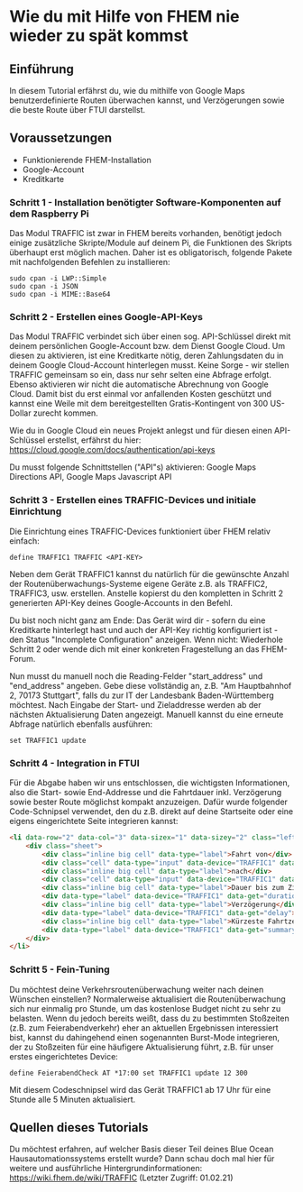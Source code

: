 # Wie du mit Hilfe von FHEM nie wieder zu spät kommst

## Einführung

In diesem Tutorial erfährst du, wie du mithilfe von Google Maps benutzerdefinierte Routen überwachen kannst, und Verzögerungen sowie die beste Route über FTUI darstellst.

## Voraussetzungen
- Funktionierende FHEM-Installation
- Google-Account
- Kreditkarte

### Schritt 1 - Installation benötigter Software-Komponenten auf dem Raspberry Pi

Das Modul TRAFFIC ist zwar in FHEM bereits vorhanden, benötigt jedoch einige zusätzliche Skripte/Module auf deinem Pi, die Funktionen des Skripts überhaupt erst möglich machen. Daher ist es obligatorisch, folgende Pakete mit nachfolgenden Befehlen zu installieren:
```
sudo cpan -i LWP::Simple
sudo cpan -i JSON
sudo cpan -i MIME::Base64
```


### Schritt 2 - Erstellen eines Google-API-Keys

Das Modul TRAFFIC verbindet sich über einen sog. API-Schlüssel direkt mit deinem persönlichen Google-Account bzw. dem Dienst Google Cloud. Um diesen zu aktivieren, ist eine Kreditkarte nötig, deren Zahlungsdaten du in deinem Google Cloud-Account hinterlegen musst. Keine Sorge - wir stellen TRAFFIC gemeinsam so ein, dass nur sehr selten eine Abfrage erfolgt. Ebenso aktivieren wir nicht die automatische Abrechnung von Google Cloud. Damit bist du erst einmal vor anfallenden Kosten geschützt und kannst eine Weile mit dem bereitgestellten Gratis-Kontingent von 300 US-Dollar zurecht kommen.

Wie du in Google Cloud ein neues Projekt anlegst und für diesen einen API-Schlüssel erstellst, erfährst du hier:
https://cloud.google.com/docs/authentication/api-keys

Du musst folgende Schnittstellen ("API"s) aktivieren: Google Maps Directions API, Google Maps Javascript API

### Schritt 3 - Erstellen eines TRAFFIC-Devices und initiale Einrichtung

Die Einrichtung eines TRAFFIC-Devices funktioniert über FHEM relativ einfach:
```
define TRAFFIC1 TRAFFIC <API-KEY>
```

Neben dem Gerät TRAFFIC1 kannst du natürlich für die gewünschte Anzahl der Routenüberwachungs-Systeme eigene Geräte z.B. als TRAFFIC2, TRAFFIC3, usw. erstellen.
Anstelle <API-KEY> kopierst du den kompletten in Schritt 2 generierten API-Key deines Google-Accounts in den Befehl.

Du bist noch nicht ganz am Ende: Das Gerät wird dir - sofern du eine Kreditkarte hinterlegt hast und auch der API-Key richtig konfiguriert ist - den Status "Incomplete Configuration" anzeigen. Wenn nicht: Wiederhole Schritt 2 oder wende dich mit einer konkreten Fragestellung an das FHEM-Forum.

Nun musst du manuell noch die Reading-Felder "start_address" und "end_address" angeben. Gebe diese vollständig an, z.B. "Am Hauptbahnhof 2, 70173 Stuttgart", falls du zur IT der Landesbank Baden-Württemberg möchtest. Nach Eingabe der Start- und Zieladdresse werden ab der nächsten Aktualisierung Daten angezeigt.
Manuell kannst du eine erneute Abfrage natürlich ebenfalls ausführen:
```
set TRAFFIC1 update
```

### Schritt 4 - Integration in FTUI

Für die Abgabe haben wir uns entschlossen, die wichtigsten Informationen, also die Start- sowie End-Addresse und die Fahrtdauer inkl. Verzögerung sowie bester Route möglichst kompakt anzuzeigen. Dafür wurde folgender Code-Schnipsel verwendet, den du z.B. direkt auf deine Startseite oder eine eigens eingerichtete Seite integrieren kannst:

```html
<li data-row="2" data-col="3" data-sizex="1" data-sizey="2" class="left-align"><header>Verkehrsroutenüberwachung</header>
    <div class="sheet">
		<div class="inline big cell" data-type="label">Fahrt von</div>
        <div class="cell" data-type="input" data-device="TRAFFIC1" data-get="start_address" data-set="start_address" data-cmd="setreading" class="w1x"></div>
		<div class="inline big cell" data-type="label">nach</div>
        <div class="cell" data-type="input" data-device="TRAFFIC1" data-get="end_address" data-set="end_address" data-cmd="setreading" class="w1x"></div><hr>
		<div class="inline big cell" data-type="label">Dauer bis zum Ziel</div>
		<div data-type="label" data-device="TRAFFIC1" data-get="duration"></div>
		<div class="inline big cell" data-type="label">Verzögerung</div>
		<div data-type="label" data-device="TRAFFIC1" data-get="delay"></div>
		<div class="inline big cell" data-type="label">Kürzeste Fahrtzeit über ...</div>
		<div data-type="label" data-device="TRAFFIC1" data-get="summary"></div>
    </div> 
</li>
```

### Schritt 5 - Fein-Tuning

Du möchtest deine Verkehrsroutenüberwachung weiter nach deinen Wünschen einstellen? Normalerweise aktualisiert die Routenüberwachung sich nur einmalig pro Stunde, um das kostenlose Budget nicht zu sehr zu belasten. Wenn du jedoch bereits weißt, dass du zu bestimmten Stoßzeiten (z.B. zum Feierabendverkehr) eher an aktuellen Ergebnissen interessiert bist, kannst du dahingehend einen sogenannten Burst-Mode integrieren, der zu Stoßzeiten für eine häufigere Aktualisierung führt, z.B. für unser erstes eingerichtetes Device:
```
define FeierabendCheck AT *17:00 set TRAFFIC1 update 12 300
```
Mit diesem Codeschnipsel wird das Gerät TRAFFIC1 ab 17 Uhr für eine Stunde alle 5 Minuten aktualisiert.

## Quellen dieses Tutorials
Du möchtest erfahren, auf welcher Basis dieser Teil deines Blue Ocean Hausautomationssystems erstellt wurde? Dann schau doch mal hier für weitere und ausführliche Hintergrundinformationen:
https://wiki.fhem.de/wiki/TRAFFIC (Letzter Zugriff: 01.02.21)
